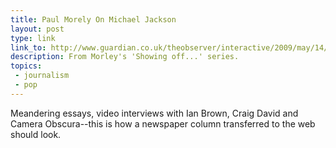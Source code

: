 ```yaml
---
title: Paul Morely On Michael Jackson
layout: post
type: link
link_to: http://www.guardian.co.uk/theobserver/interactive/2009/may/14/paul-morley-michael-jackson
description: From Morley's 'Showing off...' series.
topics:
 - journalism
 - pop
---
```

Meandering essays, video interviews with Ian Brown, Craig David and Camera Obscura--this is how a newspaper column transferred to the web should look.